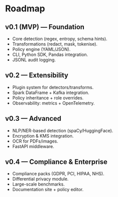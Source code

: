 # Roadmap

## v0.1 (MVP) — Foundation
- Core detection (regex, entropy, schema hints).
- Transformations (redact, mask, tokenise).
- Policy engine (YAML/JSON).
- CLI, Python SDK, Pandas integration.
- JSONL audit logging.

## v0.2 — Extensibility
- Plugin system for detectors/transforms.
- Spark DataFrame + Kafka integration.
- Policy inheritance + role overrides.
- Observability: metrics + OpenTelemetry.

## v0.3 — Advanced
- NLP/NER-based detection (spaCy/HuggingFace).
- Encryption & KMS integration.
- OCR for PDFs/images.
- FastAPI middleware.

## v0.4 — Compliance & Enterprise
- Compliance packs (GDPR, PCI, HIPAA, NHS).
- Differential privacy module.
- Large-scale benchmarks.
- Documentation site + policy editor.